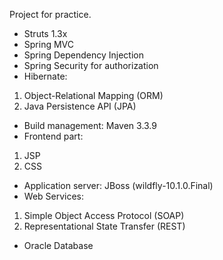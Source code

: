 Project for practice.

* Struts 1.3x
* Spring MVC
* Spring Dependency Injection
* Spring Security for authorization
* Hibernate: 
1. Object-Relational Mapping (ORM)
 2. Java Persistence API (JPA)
* Build management: Maven 3.3.9
* Frontend part: 
1. JSP
2. CSS
* Application server: JBoss (wildfly-10.1.0.Final)
* Web Services:
1. Simple Object Access Protocol (SOAP)
2. Representational State Transfer (REST)
* Oracle Database 